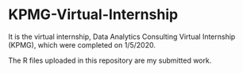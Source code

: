 # KPMG-Virtual-Internship
It is the virtual internship, Data Analytics Consulting Virtual Internship (KPMG), which were completed on 1/5/2020.

The R files uploaded in this repository are my submitted work.
